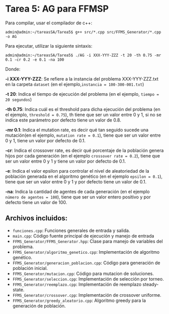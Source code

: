 # Tarea 5: AG para FFMSP


Para compilar, usar el compilador de c++:

```console
admin@admin:~/tareasSA/Tarea5$ g++ src/*.cpp src/FFMS_Generator/*.cpp -o AG
```

Para ejecutar, utilizar la siguiente sintaxis:

```console
admin@admin:~/tareasSA/Tarea5$ ./AG -i XXX-YYY-ZZZ -t 20 -th 0.75 -mr 0.1 -cr 0.2 -e 0.1 -na 100
```

Donde:

**-i XXX-YYY-ZZZ**: Se refiere a la instancia del problema XXX-YYY-ZZZ.txt en la carpeta `dataset` (en el ejemplo,`instancia = 100-300-001.txt`)

**-t 20**: Indica el tiempo de ejecución del problema (en el ejemplo, `tiempo = 20 segundos`)

**-th 0.75**: Indica cuál es el threshold para dicha ejecución del problema (en el ejemplo, `threshold = 0.75`), th tiene que ser un valor entre 0 y 1, si no se indica este parámetro por defecto tiene un valor de 0.8.

**-mr 0.1**: Indica el mutation rate, es decir qué tan seguido sucede una mutación(en el ejemplo, `mutation rate = 0.1`), tiene que ser un valor entre 0 y 1, tiene un valor por defecto de 0.1.

**-cr**: Indica el crossover rate, es decir qué porcentaje de la población genera hijos por cada generación (en el ejemplo `crossover rate = 0.2`), tiene que ser un valor entre 0 y 1 y tiene un valor por defecto de 0.1.

**-e**: Indica el valor epsilon para controlar el nivel de aleatoriedad de la población generada en el algoritmo genético (en el ejemplo `epsilon = 0.1`), tiene que ser un valor entre 0 y 1 y por defecto tiene un valor de 0.1.

**-na**: Indica la cantidad de agentes de cada generación (en el ejemplo `número de agentes = 100`), tiene que ser un valor entero positivo y por defecto tiene un valor de 100.

## Archivos incluidos:
- `funciones.cpp`: Funciones generales de entrada y salida.
- `main.cpp`: Código fuente principal de ejecución y manejo de entrada
- `FFMS_Generator/FFMS_Generator.hpp`: Clase para manejo de variables del problema.
- `FFMS_Generator/algoritmo_genetico.cpp`: Implementación de algoritmo genético.
- `FFMS_Generator/generacion_poblacion.cpp`: Código para generación de población inicial.
- `FFMS_Generator/mutacion.cpp`: Código para mutacion de soluciones.
- `FFMS_Generator/seleccion.cpp`: Implementación de selección por torneo.
- `FFMS_Generator/reemplazo.cpp`: Implementación de reemplazo steady-state.
- `FFMS_Generator/crossover.cpp`: Implementación de crossover uniforme.
- `FFMS_Generator/greedy_aleatorio.cpp`: Algoritmo greedy para la generación de población.